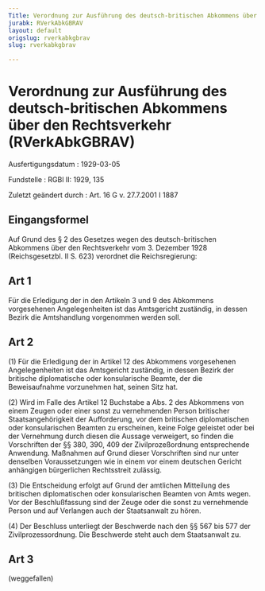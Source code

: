 ```yaml
---
Title: Verordnung zur Ausführung des deutsch-britischen Abkommens über den Rechtsverkehr
jurabk: RVerkAbkGBRAV
layout: default
origslug: rverkabkgbrav
slug: rverkabkgbrav

---
```


# Verordnung zur Ausführung des deutsch-britischen Abkommens über den Rechtsverkehr (RVerkAbkGBRAV)

Ausfertigungsdatum
:   1929-03-05

Fundstelle
:   RGBl II: 1929, 135

Zuletzt geändert durch
:   Art. 16 G v. 27.7.2001 I 1887

## Eingangsformel

Auf Grund des § 2 des Gesetzes wegen des deutsch-britischen Abkommens
über den Rechtsverkehr vom 3. Dezember 1928 (Reichsgesetzbl. II S.
623) verordnet die Reichsregierung:

## Art 1

Für die Erledigung der in den Artikeln 3 und 9 des Abkommens
vorgesehenen Angelegenheiten ist das Amtsgericht zuständig, in dessen
Bezirk die Amtshandlung vorgenommen werden soll.

## Art 2

(1) Für die Erledigung der in Artikel 12 des Abkommens vorgesehenen
Angelegenheiten ist das Amtsgericht zuständig, in dessen Bezirk der
britische diplomatische oder konsularische Beamte, der die
Beweisaufnahme vorzunehmen hat, seinen Sitz hat.

(2) Wird im Falle des Artikel 12 Buchstabe a Abs. 2 des Abkommens von
einem Zeugen oder einer sonst zu vernehmenden Person britischer
Staatsangehörigkeit der Aufforderung, vor dem britischen
diplomatischen oder konsularischen Beamten zu erscheinen, keine Folge
geleistet oder bei der Vernehmung durch diesen die Aussage verweigert,
so finden die Vorschriften der §§ 380, 390, 409 der Zivilprozeßordnung
entsprechende Anwendung. Maßnahmen auf Grund dieser Vorschriften sind
nur unter denselben Voraussetzungen wie in einem vor einem deutschen
Gericht anhängigen bürgerlichen Rechtsstreit zulässig.

(3) Die Entscheidung erfolgt auf Grund der amtlichen Mitteilung des
britischen diplomatischen oder konsularischen Beamten von Amts wegen.
Vor der Beschlußfassung sind der Zeuge oder die sonst zu vernehmende
Person und auf Verlangen auch der Staatsanwalt zu hören.

(4) Der Beschluss unterliegt der Beschwerde nach den §§ 567 bis 577
der Zivilprozessordnung. Die Beschwerde steht auch dem Staatsanwalt
zu.

## Art 3

(weggefallen)

